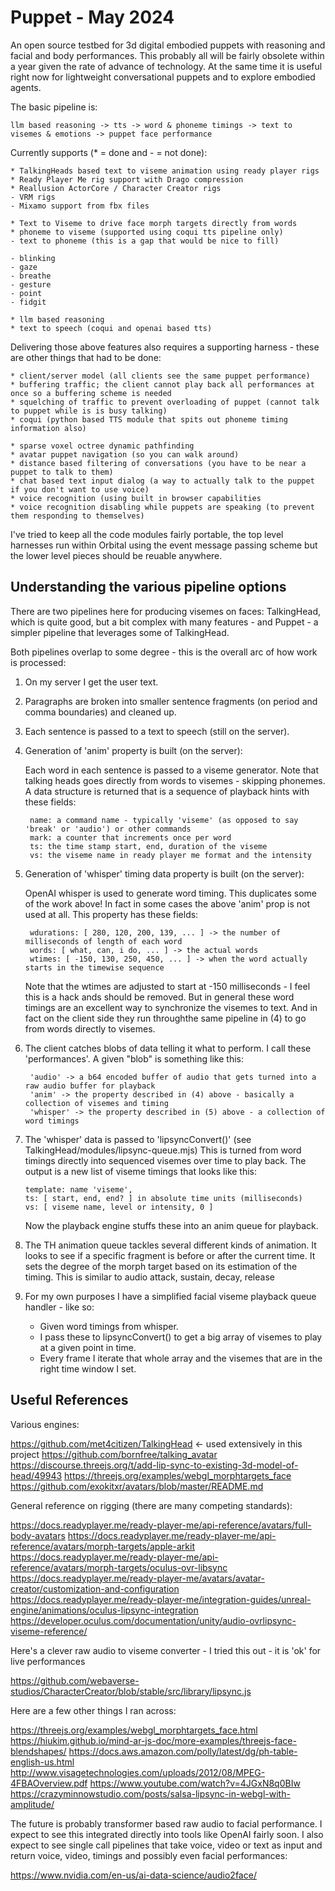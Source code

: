 # Puppet - May 2024

An open source testbed for 3d digital embodied puppets with reasoning and facial and body performances.
This probably all will be fairly obsolete within a year given the rate of advance of technology.
At the same time it is useful right now for lightweight conversational puppets and to explore embodied agents.

The basic pipeline is:

	llm based reasoning -> tts -> word & phoneme timings -> text to visemes & emotions -> puppet face performance

Currently supports (* = done and - = not done):

	* TalkingHeads based text to viseme animation using ready player rigs
	* Ready Player Me rig support with Drago compression
	* Reallusion ActorCore / Character Creator rigs
	- VRM rigs
	- Mixamo support from fbx files

	* Text to Viseme to drive face morph targets directly from words
	* phoneme to viseme (supported using coqui tts pipeline only)
	- text to phoneme (this is a gap that would be nice to fill)

	- blinking
	- gaze
	- breathe
	- gesture
	- point
	- fidgit

	* llm based reasoning
	* text to speech (coqui and openai based tts)

Delivering those above features also requires a supporting harness - these are other things that had to be done:

	* client/server model (all clients see the same puppet performance)
	* buffering traffic; the client cannot play back all performances at once so a buffering scheme is needed
	* squelching of traffic to prevent overloading of puppet (cannot talk to puppet while is is busy talking)
	* coqui (python based TTS module that spits out phoneme timing information also)

	* sparse voxel octree dynamic pathfinding
	* avatar puppet navigation (so you can walk around)
	* distance based filtering of conversations (you have to be near a puppet to talk to them)
	* chat based text input dialog (a way to actually talk to the puppet if you don't want to use voice)
	* voice recognition (using built in browser capabilities
	* voice recognition disabling while puppets are speaking (to prevent them responding to themselves)

I've tried to keep all the code modules fairly portable, the top level harnesses run within Orbital using the event message passing scheme but the lower level pieces should be reuable anywhere.

## Understanding the various pipeline options

There are two pipelines here for producing visemes on faces: TalkingHead, which is quite good, but a bit complex with many features - and Puppet - a simpler pipeline that leverages some of TalkingHead.

Both pipelines overlap to some degree - this is the overall arc of how work is processed:

1) On my server I get the user text.

2) Paragraphs are broken into smaller sentence fragments (on period and comma boundaries) and cleaned up.

3) Each sentence is passed to a text to speech (still on the server).

4) Generation of 'anim' property is built (on the server):

   Each word in each sentence is passed to a viseme generator.
   Note that talking heads goes directly from words to visemes - skipping phonemes.
   A data structure is returned that is a sequence of playback hints with these fields:

		name: a command name - typically 'viseme' (as opposed to say 'break' or 'audio') or other commands
		mark: a counter that increments once per word
   		ts: the time stamp start, end, duration of the viseme
   		vs: the viseme name in ready player me format and the intensity

5) Generation of 'whisper' timing data property is built (on the server):

   OpenAI whisper is used to generate word timing.
   This duplicates some of the work above!
   In fact in some cases the above 'anim' prop is not used at all.
   This property has these fields:

		wdurations: [ 280, 120, 200, 139, ... ]	-> the number of milliseconds of length of each word
		words: [ what, can, i do, ... ] -> the actual words
		wtimes: [ -150, 130, 250, 450, ... ] -> when the word actually starts in the timewise sequence

	Note that the wtimes are adjusted to start at -150 milliseconds - I feel this is a hack ands should be removed.
	But in general these word timings are an excellent way to synchronize the visemes to text.
	And in fact on the client side they run throughthe same pipeline in (4) to go from words directly to visemes.

6) The client catches blobs of data telling it what to perform. I call these 'performances'.
   A given "blob" is something like this:

		'audio' -> a b64 encoded buffer of audio that gets turned into a raw audio buffer for playback
		'anim' -> the property described in (4) above - basically a collection of visemes and timing
		'whisper' -> the property described in (5) above - a collection of word timings

7)	The 'whisper' data is passed to 'lipsyncConvert()' (see TalkingHead/modules/lipsync-queue.mjs)
	This is turned from word timings directly into sequenced visemes over time to play back.
	The output is a new list of viseme timings that looks like this:

		template: name 'viseme',
		ts: [ start, end, end? ] in absolute time units (milliseconds)
		vs: [ viseme name, level or intensity, 0 ]

	Now the playback engine stuffs these into an anim queue for playback.

8) The TH animation queue tackles several different kinds of animation.
   It looks to see if a specific fragment is before or after the current time.
   It sets the degree of the morph target based on its estimation of the timing.
   This is similar to audio attack, sustain, decay, release

9) For my own purposes I have a simplified facial viseme playback queue handler - like so:
   - Given word timings from whisper.
   - I pass these to lipsyncConvert() to get a big array of visemes to play at a given point in time.
   - Every frame I iterate that whole array and the visemes that are in the right time window I set.

## Useful References

Various engines:

https://github.com/met4citizen/TalkingHead <- used extensively in this project
https://github.com/bornfree/talking_avatar
https://discourse.threejs.org/t/add-lip-sync-to-existing-3d-model-of-head/49943
https://threejs.org/examples/webgl_morphtargets_face
https://github.com/exokitxr/avatars/blob/master/README.md

General reference on rigging (there are many competing standards):

https://docs.readyplayer.me/ready-player-me/api-reference/avatars/full-body-avatars
https://docs.readyplayer.me/ready-player-me/api-reference/avatars/morph-targets/apple-arkit
https://docs.readyplayer.me/ready-player-me/api-reference/avatars/morph-targets/oculus-ovr-libsync
https://docs.readyplayer.me/ready-player-me/avatars/avatar-creator/customization-and-configuration
https://docs.readyplayer.me/ready-player-me/integration-guides/unreal-engine/animations/oculus-lipsync-integration
https://developer.oculus.com/documentation/unity/audio-ovrlipsync-viseme-reference/

Here's a clever raw audio to viseme converter - I tried this out - it is 'ok' for live performances

https://github.com/webaverse-studios/CharacterCreator/blob/stable/src/library/lipsync.js

Here are a few other things I ran across:

https://threejs.org/examples/webgl_morphtargets_face.html
https://hiukim.github.io/mind-ar-js-doc/more-examples/threejs-face-blendshapes/
https://docs.aws.amazon.com/polly/latest/dg/ph-table-english-us.html
http://www.visagetechnologies.com/uploads/2012/08/MPEG-4FBAOverview.pdf
https://www.youtube.com/watch?v=4JGxN8q0BIw
https://crazyminnowstudio.com/posts/salsa-lipsync-in-webgl-with-amplitude/ 

The future is probably transformer based raw audio to facial performance. I expect to see this integrated directly into tools like OpenAI fairly soon. I also expect to see single call pipelines that take voice, video or text as input and return voice, video, timings and possibly even facial performances:

https://www.nvidia.com/en-us/ai-data-science/audio2face/

